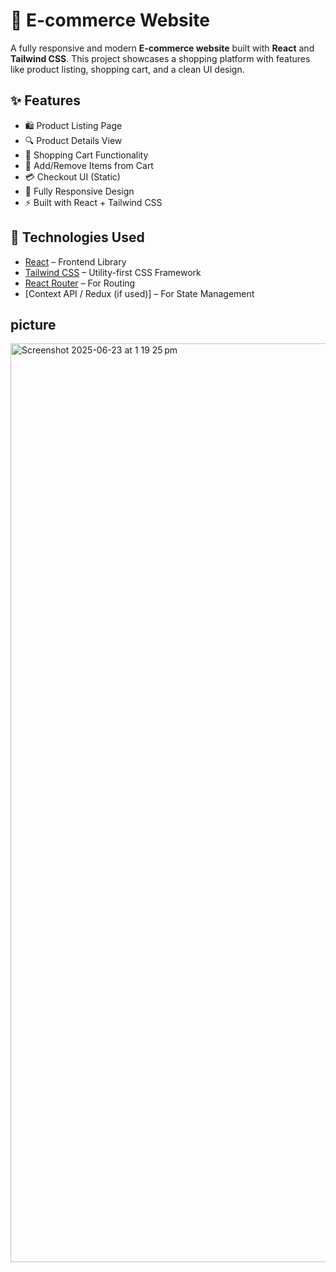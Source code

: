 

# 🛒 E-commerce Website

A fully responsive and modern **E-commerce website** built with **React** and **Tailwind CSS**. This project showcases a shopping platform with features like product listing, shopping cart, and a clean UI design.

## ✨ Features

- 🛍️ Product Listing Page
- 🔍 Product Details View
- 🧺 Shopping Cart Functionality
- 🔄 Add/Remove Items from Cart
- 💳 Checkout UI (Static)
- 📱 Fully Responsive Design
- ⚡ Built with React + Tailwind CSS

## 🔧 Technologies Used

- [React](https://reactjs.org/) – Frontend Library
- [Tailwind CSS](https://tailwindcss.com/) – Utility-first CSS Framework
- [React Router](https://reactrouter.com/) – For Routing
- [Context API / Redux (if used)] – For State Management

## picture 

<img width="1470" alt="Screenshot 2025-06-23 at 1 19 25 pm" src="https://github.com/user-attachments/assets/f7dbd314-abe7-4e2e-aad6-407a91a122a5" />
